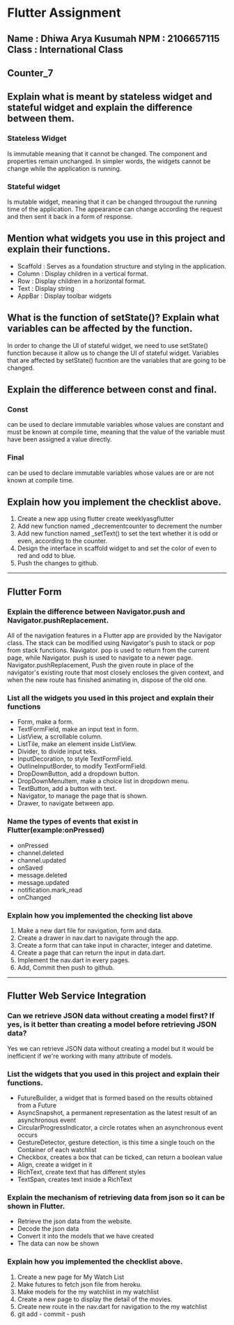 # Flutter Assignment
Name    : Dhiwa Arya Kusumah
NPM     : 2106657115
Class   : International Class
------------------------------------------------------------------------------------------------------------------
## Counter_7
##  Explain what is meant by stateless widget and stateful widget and explain the difference between them.
### Stateless Widget
Is immutable meaning that it cannot be changed. The component and properties remain unchanged. In simpler words, the widgets cannot be change while the application is running.
### Stateful widget
Is mutable widget, meaning that it can be changed througout the running time of the application. The appearance can change according the request and then sent it back in a form of response.

## Mention what widgets you use in this project and explain their functions.
- Scaffold : Serves as a foundation structure and styling in the application.
- Column : Display children in a vertical format.
- Row : Display children in a horizontal format.
- Text : Display string
- AppBar : Display toolbar widgets

## What is the function of setState()? Explain what variables can be affected by the function.
In order to change the UI of stateful widget, we need to use setState() function because it allow us to change the UI of stateful widget. Variables that are affected by setState() fucntion are the variables that are going to be changed.

## Explain the difference between const and final.
### Const
can be used to declare immutable variables whose values are constant and must be known at compile time, meaning that the value of the variable must have been assigned a value directly.
### Final
can be used to declare immutable variables whose values are or are not known at compile time.

## Explain how you implement the checklist above.
1. Create a new app using flutter create weeklyasgflutter
2. Add new function named _decrementcounter to decrement the number
3. Add new function named _setText() to set the text whether it is odd or even, according to the counter.
4. Design the interface in scaffold widget to and set the color of even to red and odd to blue.
5. Push the changes to github.

--------------------------------------------------------------------------------------------------------------------
## Flutter Form 
### Explain the difference between Navigator.push and Navigator.pushReplacement.
All of the navigation features in a Flutter app are provided by the Navigator class. The stack can be modified using Navigator's push to stack or pop from stack functions. Navigator. pop is used to return from the current page, while Navigator. push is used to navigate to a newer page.
Navigator.pushReplacement, Push the given route in place of the navigator's existing route that most closely encloses the given context, and when the new route has finished animating in, dispose of the old one.

### List all the widgets you used in this project and explain their functions
- Form, make a form.
- TextFormField, make an input text in form.
- ListView, a scrollable column.
- ListTile, make an element inside ListView.
- Divider, to divide input teks.
- InputDecoration, to style TextFormField.
- OutlineInputBorder, to modify TextFormField.
- DropDownButton, add a dropdown button.
- DropDownMenuItem, make a choice list in dropdown menu.
- TextButton, add a button with text.
- Navigator, to manage the page that is shown.
- Drawer, to navigate between app.

### Name the types of events that exist in Flutter(example:onPressed)
- onPressed
- channel.deleted
- channel.updated
- onSaved
- message.deleted
- message.updated
- notification.mark_read
- onChanged

### Explain how you implemented the checking list above
1. Make a new dart file for navigation, form and data.
2. Create a drawer in nav.dart to navigate through the app.
3. Create a form that can take input in character, integer and datetime.
4. Create a page that can return the input in data.dart.
5. Implement the nav.dart in every pages.
6. Add, Commit then push to github.

----------------------------------------------------------------------------------------------------------------------------------------------------------------------------
## Flutter Web Service Integration

### Can we retrieve JSON data without creating a model first? If yes, is it better than creating a model before retrieving JSON data?
Yes we can retrieve JSON data without creating a model but it would be inefficient if we're working with many attribute of models.

###  List the widgets that you used in this project and explain their functions.
- FutureBuilder, a widget that is formed based on the results obtained from a Future
- AsyncSnapshot, a permanent representation as the latest result of an asynchronous event
- CircularProgressIndicator, a circle rotates when an asynchronous event occurs
- GestureDetector, gesture detection, is this time a single touch on the Container of each watchlist
- Checkbox, creates a box that can be ticked, can return a boolean value
- Align, create a widget in it
- RichText, create text that has different styles
- TextSpan, creates text inside a RichText

### Explain the mechanism of retrieving data from json so it can be shown in Flutter.
- Retrieve the json data from the website.
- Decode the json data
- Convert it into the models that we have created
- The data can now be shown

###  Explain how you implemented the checklist above.
1. Create a new page for My Watch List
2. Make futures to fetch json file from heroku.
3. Make models for the my watchlist in my watchlist
4. Create a new page to display the detail of the movies.
5. Create new route in the nav.dart for navigation to the my watchlist
6. git add - commit - push